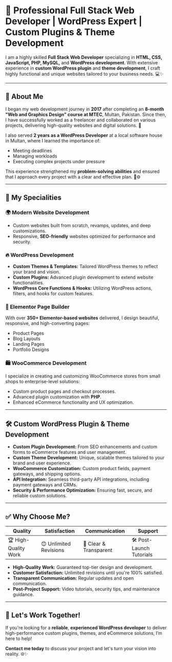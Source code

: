 
# 🚀 Professional Full Stack Web Developer | WordPress Expert | Custom Plugins & Theme Development

I am a highly skilled **Full Stack Web Developer** specializing in **HTML, CSS, JavaScript, PHP, MySQL,** and **WordPress development**. With extensive experience in **custom WordPress plugin** and **theme development**, I craft highly functional and unique websites tailored to your business needs. 💻✨  

---

## 🔹 About Me

I began my web development journey in **2017** after completing an **8-month "Web and Graphics Design" course at MTEC**, Multan, Pakistan. Since then, I have successfully worked as a freelancer and collaborated on various projects, delivering high-quality websites and digital solutions. 🚀  

I also served **2 years as a WordPress Developer** at a local software house in Multan, where I learned the importance of:
- Meeting deadlines
- Managing workloads
- Executing complex projects under pressure  

This experience strengthened my **problem-solving abilities** and ensured that I approach every project with a clear and effective plan. 📅⚙️  

---

## 🌟 My Specialities

### 🌍 Modern Website Development
- Custom websites built from scratch, revamps, updates, and deep customizations.
- Responsive, **SEO-friendly** websites optimized for performance and security.

### 🔥 WordPress Development
- **Custom Themes & Templates:** Tailored WordPress themes to reflect your brand and vision.
- **Custom Plugins:** Advanced plugin development to extend website functionalities.
- **WordPress Core Functions & Hooks:** Utilizing WordPress actions, filters, and hooks for custom features.

### 💎 Elementor Page Builder
With over **350+ Elementor-based websites** delivered, I design beautiful, responsive, and high-converting pages:
- Product Pages
- Blog Layouts
- Landing Pages
- Portfolio Designs  

### 🛍️ WooCommerce Development
I specialize in creating and customizing WooCommerce stores from small shops to enterprise-level solutions:
- Custom product pages and checkout processes.
- Advanced plugin customization with **PHP**.
- Enhanced eCommerce functionality and UX optimization.

---

## 🛠️ Custom WordPress Plugin & Theme Development

- **Custom Plugin Development:** From SEO enhancements and custom forms to eCommerce features and user management.
- **Custom Theme Development:** Unique, scalable themes tailored to your brand and user experience.
- **WooCommerce Customization:** Custom product fields, payment gateways, and shipping options.
- **API Integration:** Seamless third-party API integrations, including payment gateways and CRMs.
- **Security & Performance Optimization:** Ensuring fast, secure, and reliable custom solutions.

---

## ✅ Why Choose Me?

| Quality | Satisfaction | Communication | Support |
|---------|--------------|---------------|---------|
| 🏆 High-Quality Work | 😊 Unlimited Revisions | 💬 Clear & Transparent | 🛠️ Post-Launch Tutorials |

- **High-Quality Work:** Guaranteed top-tier design and development.
- **Customer Satisfaction:** Unlimited revisions until you're 100% satisfied.
- **Transparent Communication:** Regular updates and open communication.
- **Post-Project Support:** Video tutorials, security tips, and maintenance guidance.

---

## 📩 Let's Work Together!

If you're looking for a **reliable**, **experienced WordPress developer** to deliver high-performance custom plugins, themes, and eCommerce solutions, I’m here to help!  

**Contact me today** to discuss your project and let's turn your vision into reality. 🌐✨
